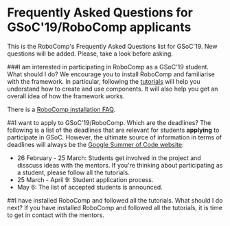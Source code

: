 # Frequently Asked Questions for GSoC'19/RoboComp applicants

This is the RoboComp's Frequently Asked Questions list for GSoC'19. New questions will be added. Please, take a look before asking.

###I am interested in participating in RoboComp as a GSoC'19 student. What should I do?
We encourage you to install RoboComp and familiarise with the framework. In particular, following the [tutorials](https://github.com/robocomp/robocomp/blob/stable/doc/README.md) will help you understand how to create and use components. It will also help you get an overall idea of how the framework works.

There is a [RoboComp installation FAQ](https://github.com/robocomp/robocomp/blob/stable/doc/FAQ.md).


##I want to apply to GSoC'19/RoboComp. Which are the deadlines?
The following is a list of the deadlines that are relevant for students **applying** to participate in GSoC. However, the ultimate source of information in terms of deadlines will always be the [Google Summer of Code website](https://summerofcode.withgoogle.com/):
* 26 February - 25 March: Students get involved in the project and disscuss ideas with the mentors. If you're thinking about participating as a student, please follow all the tutorials.
* 25 March - April 9: Student application process.
* May 6: The list of accepted students is announced.

##I have installed RoboComp and followed all the tutorials. What should I do next?
If you have installed RoboComp and followed all the tutorials, it is time to get in contact with the mentors.




















